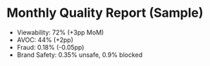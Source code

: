# Monthly Quality Report (Sample)

- Viewability: 72% (+3pp MoM)
- AVOC: 44% (+2pp)
- Fraud: 0.18% (-0.05pp)
- Brand Safety: 0.35% unsafe, 0.9% blocked
